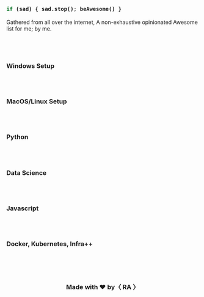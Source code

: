 

  <h3>

```python
if (sad) { sad.stop(); beAwesome() }
```

</h3>

Gathered from all over the internet, A non-exhaustive opinionated Awesome list for me; by me.
<h1></h1>

<br/>




### Windows Setup

<br/>
<br/>


### MacOS/Linux Setup

<br/>
<br/>


### Python

<br/>
<br/>


### Data Science 

<br/>
<br/>


### Javascript

<br/>
<br/>


### Docker, Kubernetes, Infra++

<br/>
<br/>


<div align="center">

  <h1></h1>

  <h3> Made with <b>❤️</b> by<b>〈 RA 〉</b></h3>
</div>
